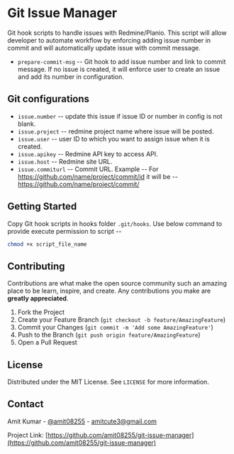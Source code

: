 # Git Issue Manager

Git hook scripts to handle issues with Redmine/Planio. 
This script will allow developer to automate workflow by enforcing adding issue number in commit and will automatically update issue with commit message.


* `prepare-commit-msg` -- Git hook to add issue number and link to commit message. If no issue is created, it will enforce user to create an issue and add its number in configuration.


## Git configurations

* `issue.number` -- update this issue if issue ID or number in config is not blank.
* `issue.project` -- redmine project name where issue will be posted.
* `issue.user` -- user ID to which you want to assign issue when it is created.
* `issue.apikey` -- Redmine API key to access API.
* `issue.host` -- Redmine site URL.
* `issue.commiturl` -- Commit URL. Example -- For https://github.com/name/project/commit/id it will be -- https://github.com/name/project/commit/

## Getting Started

Copy Git hook scripts in hooks folder `.git/hooks`.
Use below command to provide execute permission to script --

```sh
chmod +x script_file_name
```


<!-- CONTRIBUTING -->
## Contributing

Contributions are what make the open source community such an amazing place to be learn, inspire, and create. Any contributions you make are **greatly appreciated**.

1. Fork the Project
2. Create your Feature Branch (`git checkout -b feature/AmazingFeature`)
3. Commit your Changes (`git commit -m 'Add some AmazingFeature'`)
4. Push to the Branch (`git push origin feature/AmazingFeature`)
5. Open a Pull Request



<!-- LICENSE -->
## License

Distributed under the MIT License. See `LICENSE` for more information.



<!-- CONTACT -->
## Contact

Amit Kumar - [@amit08255](https://twitter.com/amit08255) - amitcute3@gmail.com

Project Link: [https://github.com/amit08255/git-issue-manager](https://github.com/amit08255/git-issue-manager)


